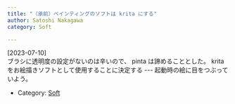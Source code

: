 ```yaml
---
title: "（承前）ペインティングのソフトは krita にする"
author: Satoshi Nakagawa
category: Soft

---
```


[2023-07-10]  
 ブラシに透明度の設定がないのは辛いので、
pinta は諦めることとした。
krita をお絵描きソフトとして使用することに決定する ---
起動時の絵に目をつぶっていよう。

- Category: [Soft](/categories.html#Soft)


